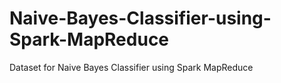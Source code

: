 # Naive-Bayes-Classifier-using-Spark-MapReduce
Dataset for Naive Bayes Classifier using Spark MapReduce
